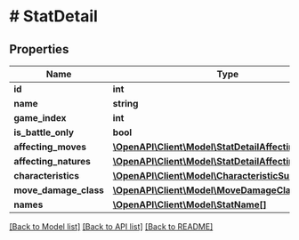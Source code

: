 # # StatDetail

## Properties

Name | Type | Description | Notes
------------ | ------------- | ------------- | -------------
**id** | **int** |  | [readonly]
**name** | **string** |  |
**game_index** | **int** |  |
**is_battle_only** | **bool** |  | [optional]
**affecting_moves** | [**\OpenAPI\Client\Model\StatDetailAffectingMoves**](StatDetailAffectingMoves.md) |  |
**affecting_natures** | [**\OpenAPI\Client\Model\StatDetailAffectingNatures**](StatDetailAffectingNatures.md) |  |
**characteristics** | [**\OpenAPI\Client\Model\CharacteristicSummary[]**](CharacteristicSummary.md) |  |
**move_damage_class** | [**\OpenAPI\Client\Model\MoveDamageClassSummary**](MoveDamageClassSummary.md) |  |
**names** | [**\OpenAPI\Client\Model\StatName[]**](StatName.md) |  |

[[Back to Model list]](../../README.md#models) [[Back to API list]](../../README.md#endpoints) [[Back to README]](../../README.md)

